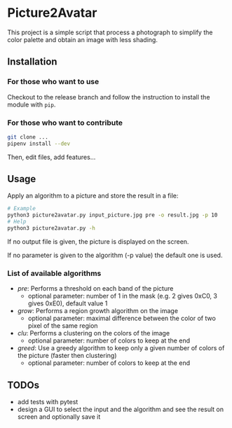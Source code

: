# Picture2Avatar

This project is a simple script that process a
photograph to simplify the color palette and obtain
an image with less shading.

## Installation

### For those who want to use

Checkout to the release branch and follow the instruction to install
the module with `pip`.

### For those who want to contribute

```sh
git clone ...
pipenv install --dev
```

Then, edit files, add features...

## Usage

Apply an algorithm to a picture and store the result in a file:

```sh
# Example
python3 picture2avatar.py input_picture.jpg pre -o result.jpg -p 10
# Help
python3 picture2avatar.py -h
```

If no output file is given, the picture is displayed on the screen.

If no parameter is given to the algorithm (-p value) the default one is used.

### List of available algorithms

* _pre_: Performs a threshold on each band of the picture
    * optional parameter: number of 1 in the mask (e.g. 2 gives 0xC0,
    3 gives 0xE0), default value 1
* _grow_: Performs a region growth algorithm on the image
    * optional parameter: maximal difference between the color of two pixel
    of the same region
* _clu_: Performs a clustering on the colors of the image
    * optional parameter: number of colors to keep at the end
* _greed_: Use a greedy algorithm to keep only a given number of colors of
the picture (faster then clustering)
    * optional parameter: number of colors to keep at the end

## TODOs

* add tests with pytest
* design a GUI to select the input and the algorithm and see
the result on screen and optionally save it
